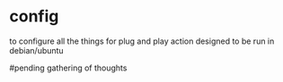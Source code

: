 # config
to configure all the things for plug and play action
designed to be run in debian/ubuntu

#pending gathering of thoughts
